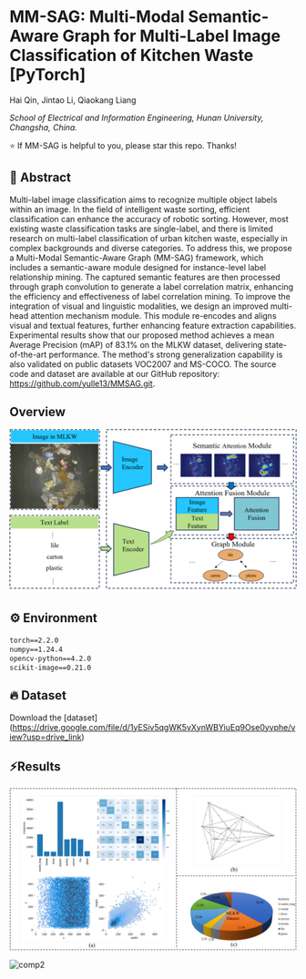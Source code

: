 #  MM-SAG: Multi-Modal Semantic-Aware Graph for Multi-Label Image Classification of Kitchen Waste [PyTorch]



Hai Qin, Jintao Li, Qiaokang Liang

*School of Electrical and Information Engineering, Hunan University, Changsha, China.*



⭐ If MM-SAG is helpful to you, please star this repo. Thanks! 

## 📝 Abstract

Multi-label image classification aims to recognize multiple object labels within an image. In the field of intelligent waste sorting, efficient classification can enhance the accuracy of 
robotic sorting. However, most existing waste classification tasks are single-label, and there is limited research on multi-label classification of urban kitchen waste, especially in complex backgrounds and diverse categories. To address this, we propose a Multi-Modal Semantic-Aware Graph (MM-SAG) framework, which includes a semantic-aware module designed for instance-level label relationship mining. The captured semantic features are then processed through graph convolution to generate a label correlation matrix, enhancing the efficiency and effectiveness of label correlation mining. To improve the integration of visual and linguistic modalities, we design an improved multi-head attention mechanism module. This module re-encodes and aligns visual and textual features, further enhancing feature extraction capabilities. Experimental results show that our proposed method achieves a mean Average Precision (mAP) of 83.1\% on the MLKW dataset, delivering state-of-the-art performance. The method's strong generalization capability is also validated on public datasets VOC2007 and MS-COCO. The source code and dataset are available at our GitHub repository: https://github.com/yulle13/MMSAG.git.

##  Overview

![arch](images\fig1.png)

## ⚙ Environment

```shell
torch==2.2.0 
numpy==1.24.4
opencv-python==4.2.0
scikit-image==0.21.0
```


## 🔥 Dataset

Download the [dataset] (https://drive.google.com/file/d/1yESiv5qgWK5vXynWBYiuEq9Ose0yvphe/view?usp=drive_link) 


## ⚡Results

![comp1](images\fig4.png)

![comp2](images\fig6.png)

